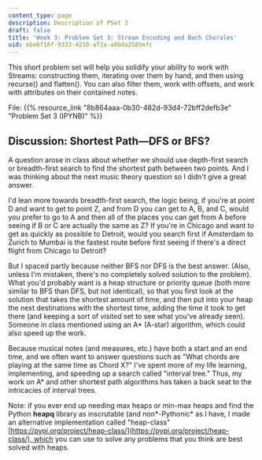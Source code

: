 ```yaml
---
content_type: page
description: Description of PSet 3
draft: false
title: 'Week 3: Problem Set 3: Stream Encoding and Bach Chorales'
uid: ebe6f16f-9333-4210-af2a-a8bda2585efc
---
```

This short problem set will help you solidify your ability to work with Streams: constructing them, iterating over them by hand, and then using recurse() and flatten(). You can also filter them, work with offsets, and work with attributes on their contained notes.

File: {{% resource_link "8b864aaa-0b30-482d-93d4-72bff2defb3e" "Problem Set 3 (IPYNB)" %}}

## Discussion: Shortest Path—DFS or BFS?

A question arose in class about whether we should use depth-first search or breadth-first search to find the shortest path between two points. And I was thinking about the next music theory question so I didn't give a great answer.

I'd lean more towards breadth-first search, the logic being, if you're at point D and want to get to point Z, and from D you can get to A, B, and C, would you prefer to go to A and then all of the places you can get from A before seeing if B or C are actually the same as Z? If you're in Chicago and want to get as quickly as possible to Detroit, would you search first if Amsterdam to Zurich to Mumbai is the fastest route before first seeing if there's a direct flight from Chicago to Detroit?

But I spaced partly because neither BFS nor DFS is the best answer. (Also, unless I'm mistaken, there's no completely solved solution to the problem). What you'd probably want is a heap structure or priority queue (both more similar to BFS than DFS, but not identical), so that you first look at the solution that takes the shortest amount of time, and then put into your heap the next destinations with the shortest time, adding the time it took to get there (and keeping a sort of *visited* set to see what you've already seen). Someone in class mentioned using an A\* (A-star) algorithm, which could also speed up the work.

Because musical notes (and measures, etc.) have both a start and an end time, and we often want to answer questions such as "What chords are playing at the same time as Chord X?" I've spent more of my life learning, implementing, and speeding up a search called "interval tree." Thus, my work on A\* and other shortest path algorithms has taken a back seat to the intricacies of interval trees.

Note: if you ever end up needing max heaps or min-max heaps and find the Python **heapq** library as inscrutable (and non*\-Pythonic* as I have, I made an alternative implementation called "heap-class" [https://pypi.org/project/heap-class/](https://pypi.org/project/heap-class/), which you can use to solve any problems that you think are best solved with heaps.
